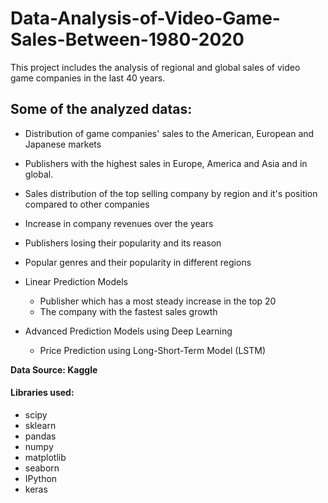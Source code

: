 # Data-Analysis-of-Video-Game-Sales-Between-1980-2020
This project includes the analysis of regional and global sales of video game companies in the last 40 years.

## Some of the analyzed datas:

- Distribution of game companies' sales to the American, European and Japanese markets

- Publishers with the highest sales in Europe, America and Asia and in global.

- Sales distribution of the top selling company by region and it's position compared to other companies

- Increase in company revenues over the years

- Publishers losing their popularity and its reason

- Popular genres and their popularity in different regions

- Linear Prediction Models
  - Publisher which has a most steady increase in the top 20
  - The company with the fastest sales growth
  
- Advanced Prediction Models using Deep Learning
  - Price Prediction using Long-Short-Term Model (LSTM)

**Data Source: Kaggle**

#### Libraries used:

- scipy
- sklearn
- pandas
- numpy
- matplotlib
- seaborn
- IPython
- keras
